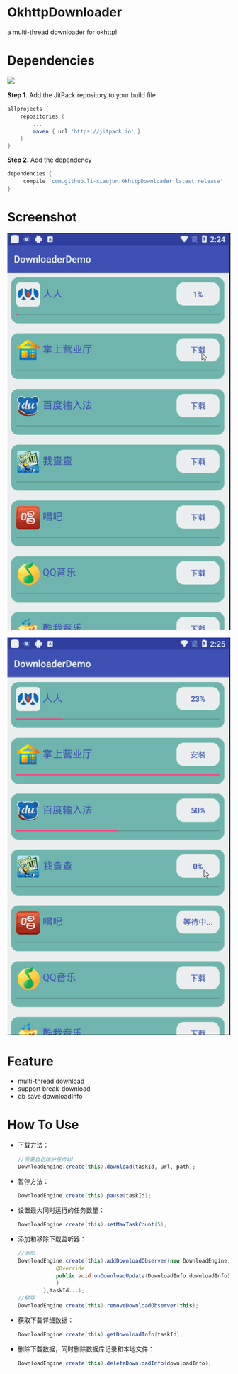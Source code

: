 # OkhttpDownloader
a multi-thread downloader for okhttp!



# Dependencies

[![](https://jitpack.io/v/li-xiaojun/OkhttpDownloader.svg)](https://jitpack.io/#li-xiaojun/OkhttpDownloader)

**Step 1.** Add the JitPack repository to your build file

```groovy
allprojects {
	repositories {
		...
		maven { url 'https://jitpack.io' }
	}
}
```

**Step 2.** Add the dependency

```groovy
dependencies {
	 compile 'com.github.li-xiaojun:OkhttpDownloader:latest release'
}
```



# Screenshot

![1](screenshot\1.gif)



![2](screenshot\2.gif)

# Feature

- multi-thread download
- support break-download
- db save downloadInfo





# How To Use

- 下载方法：

  ```java
  //需要自己维护任务id
  DownloadEngine.create(this).download(taskId, url, path);
  ```

- 暂停方法：

  ```java
  DownloadEngine.create(this).pause(taskId);
  ```

- 设置最大同时运行的任务数量：

  ```java
  DownloadEngine.create(this).setMaxTaskCount(5);
  ```

- 添加和移除下载监听器：

  ```java
  //添加
  DownloadEngine.create(this).addDownloadObserver(new DownloadEngine.DownloadObserver() {
              @Override
              public void onDownloadUpdate(DownloadInfo downloadInfo) {
              }
          },taskId...);
  //移除
  DownloadEngine.create(this).removeDownloadObserver(this);
  ```

- 获取下载详细数据：

  ```java
  DownloadEngine.create(this).getDownloadInfo(taskId);
  ```

- 删除下载数据，同时删除数据库记录和本地文件：

  ```java
  DownloadEngine.create(this).deleteDownloadInfo(downloadInfo);
  ```

  ​